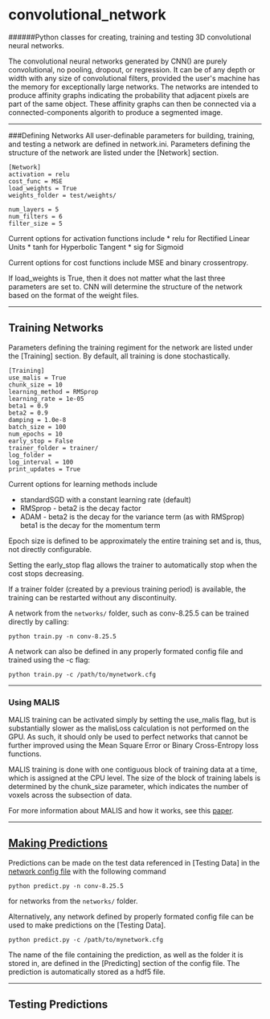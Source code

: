 # convolutional_network
######Python classes for creating, training and testing 3D convolutional neural networks.

   The convolutional neural networks generated by CNN() are purely convolutional,
no pooling, dropout, or regression. It can be of any depth or width with any 
size of convolutional filters, provided the user's machine has the memory for 
exceptionally large networks. The networks are intended to produce affinity graphs
indicating the probability that adjacent pixels are part of the same object. These
affinity graphs can then be connected via a connected-components algorith to 
produce a segmented image.

-------------------------------------------------------------------------------
###Defining Networks
All user-definable parameters for building, training, and testing a network are
defined in network.ini. Parameters defining the structure of the network are
listed under the [Network] section.

```
[Network]
activation = relu
cost_func = MSE
load_weights = True
weights_folder = test/weights/

num_layers = 5
num_filters = 6
filter_size = 5
```

Current options for activation functions include
    * relu for Rectified Linear Units
    * tanh for Hyperbolic Tangent
    * sig for Sigmoid

Current options for cost functions include MSE and binary crossentropy.

If load_weights is True, then it does not matter what the last three parameters
are set to. CNN will determine the structure of the network based on the format
of the weight files.

-------------------------------------------------------------------------------
## Training Networks
Parameters defining the training regiment for the network are listed under the
[Training] section. By default, all training is done stochastically.

```
[Training]
use_malis = True
chunk_size = 10
learning_method = RMSprop
learning_rate = 1e-05
beta1 = 0.9
beta2 = 0.9
damping = 1.0e-8
batch_size = 100
num_epochs = 10
early_stop = False
trainer_folder = trainer/
log_folder =  
log_interval = 100
print_updates = True
```

Current options for learning methods include
* standardSGD with a constant learning rate (default)
* RMSprop - beta2 is the decay factor
* ADAM - beta2 is the decay for the variance term (as with RMSprop)
beta1 is the decay for the momentum term

Epoch size is defined to be approximately the entire training set and is, thus, not directly configurable.

Setting the early_stop flag allows the trainer to automatically stop when the cost stops decreasing.

If a trainer folder (created by a previous training period) is available, 
the training can be restarted without any discontinuity.

A network from the `networks/` folder, such as conv-8.25.5 can be trained directly by calling:
```
python train.py -n conv-8.25.5
```

A network can also be defined in any properly formated config file and trained using the -c flag:
```
python train.py -c /path/to/mynetwork.cfg
```
-------------------------------------------------------------------------------
### Using MALIS
MALIS training can be activated simply by setting the use_malis flag, but is 
substantially slower as the malisLoss calculation is not performed on the GPU. 
As such, it should only be used to perfect networks that cannot be further
improved using the Mean Square Error or Binary Cross-Entropy loss functions.

MALIS training is done with one contiguous block of training data at a time, 
which is assigned at the CPU level. The size of the block of training labels is
determined by the chunk_size parameter, which indicates the number of voxels 
across the subsection of data.

For more information about MALIS and how it works, see this [paper](http://papers.nips.cc/paper/3887-maximin-affinity-learning-of-image-segmentation).

-------------------------------------------------------------------------------
## [Making Predictions](convolutional_network/wiki/Making-Predictions)
Predictions can be made on the test data referenced in [Testing Data] in the 
[network config file](wiki/Network-Configuration) with the following command
```
python predict.py -n conv-8.25.5
```
for networks from the `networks/` folder.

Alternatively, any network defined by properly formated config file can be used
to make predictions on the [Testing Data].
```
python predict.py -c /path/to/mynetwork.cfg
```

The name of the file containing the prediction, as well as the folder it is 
stored in, are defined in the [Predicting] section of the config file. 
The prediction is automatically stored as a hdf5 file.

-------------------------------------------------------------------------------
## Testing Predictions